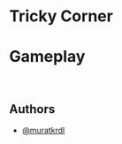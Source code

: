 
# Tricky Corner



# Gameplay

<img src="" width="auto">

<img src="" width="auto">

## Authors

- [@muratkrdl](https://github.com/muratkrdl)

